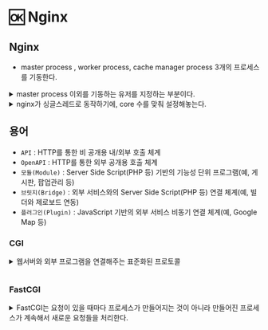 # 🆗 Nginx

## Nginx

* master process , worker process, cache manager process 3개의 프로세스를 기동한다.

<details>

<summary>master process 이외를 기동하는 유저를 지정하는 부분이다. </summary>

* &#x20;master process는 root 유저로 기동하게 된다

```
# nginx.conf
user nginx;
```

</details>

<details>

<summary>nginx가 싱글스레드로 동작하기에, core 수를 맞춰 설정해놓는다.</summary>

```
# nginx.conf
worker_processes auto;     # core수 보다 높은 숫자를 저정해도 문제는 없다.
```

### CPU 코어 개수 확인

```
grep -c processor /proc/cpuinfo ll -d /sys/devices/system/cpu/cpu? | wc -l 
----------------
[root@zetawiki ~]# grep -c processor /proc/cpuinfo 48
```

### 물리 CPU 수

```
grep ^processor /proc/cpuinfo | wc -l
------------------
[root@zetawiki ~]# dmidecode -t processor | grep 'Socket Designation' 	Socket Designation: CPU 0 	Socket Designation: CPU 1 
```

### CPU당 물리 코어 수

```
grep 'cpu cores' /proc/cpuinfo | tail -1
-----------------
[root@zetawiki ~]# grep 'cpu cores' /proc/cpuinfo | tail -1 cpu cores	: 6 
```

</details>



## 용어

* `API` : HTTP를 통한 비 공개용 내/외부 호출 체계
* `OpenAPI` : HTTP를 통한 외부 공개용 호출 체계
* `모듈(Module)` : Server Side Script(PHP 등) 기반의 기능성 단위 프로그램(예, 게시판, 팝업관리 등)
* `브릿지(Bridge)` : 외부 서비스와의 Server Side Script(PHP 등) 연결 체계(예, 빌더와 제로보드 연동)
* `플러그인(Plugin)`  : JavaScript 기반의 외부 서비스 비동기 연결 체계(예, Google Map 등)

### CGI

<details>

<summary>웹서버와 외부 프로그램을 연결해주는 표준화된 프로토콜</summary>

웹서버로 요청이 들어왔을 때 그것이 웹서버가 처리 할 수 없는 정보일 때 그 정보를 처리 할 수 있는 외부 프로그램을 호출해서 외부 프로그램이 처리한 결과를 웹서버가 받아서 브라우저로 전송하는 것이다.

</details>

<figure><img src="https://s3.ap-northeast-2.amazonaws.com/opentutorials-user-file/module/384/1398.gif" alt=""><figcaption></figcaption></figure>

### FastCGI

<details>

<summary>FastCGI는 요청이 있을 때마다 프로세스가 만들어지는 것이 아니라 만들어진 프로세스가 계속해서 새로운 요청들을 처리한다.</summary>

CGI 는 하나의 요청(Request)에 하나의 프로세스를 생성한다. 이것은 프로세스를 생성하고 삭제하는 과정에서 많은 부하가 발생한다.

PHP-FPM : PHP를 FastCGI 모드로 동작하도록 해준다.

</details>

<figure><img src="https://s3.ap-northeast-2.amazonaws.com/opentutorials-user-file/module/384/1397.gif" alt=""><figcaption></figcaption></figure>
